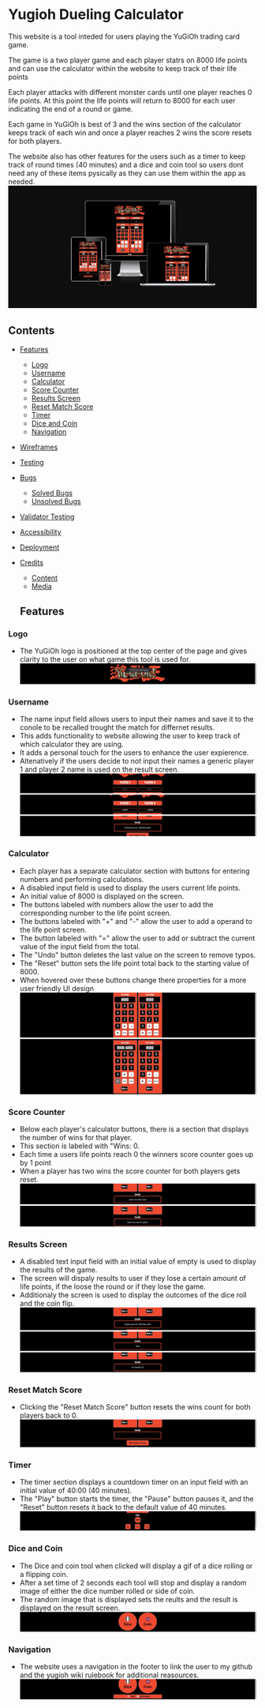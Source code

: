 # Yugioh Dueling Calculator
This website is a tool inteded for users playing the YuGiOh trading card game.

The game is a two player game and each player statrs on 8000 life points and can use the calculator within the website to keep track of their life points

Each player attacks with different monster cards until one player reaches 0 life points. At this point the life points will return to 8000 for each user indicating the end of a round or game.

Each game in YuGiOh is best of 3 and the wins section of the calculator keeps track of each win and once a player reaches 2 wins the score resets for both players.

The website also has other features for the users such as a timer to keep track of round times (40 minutes) and a dice and coin tool so users dont need any of these items pysically as they can use them within the app as needed.
![picture of Website on differnet devices](documentation/responsive.jpg)

## Contents
* [Features](#Features)
  * [Logo](#Logo)
  * [Username](#Username)
  * [Calculator](#Calculator)
  * [Score Counter](#Score-Counter)
  * [Results Screen](#Results-Screen)
  * [Reset Match Score](#Reset-Match-Score)
  * [Timer](#Timer)
  * [Dice and Coin](#Dice-and-Coin)
  * [Navigation](#Navigation)

* [Wireframes](#Wireframes)

* [Testing](#Testing)

* [Bugs](#Bugs)
  * [Solved Bugs](#Solved-Bugs)
  * [Unsolved Bugs](#Unsolved-Bugs)

* [Validator Testing](#Validator-Testing)

* [Accessibility](#Accessibility)

* [Deployment](#Deployment)

* [Credits](#Credits)
  * [Content](#Content)
  * [Media](#Media)

  ## Features

### Logo
* The YuGiOh logo is positioned at the top center of the page and gives clarity to the user on what game this tool is used for.
![picture of Website logo](documentation/logo.jpg)

### Username

* The name input field allows users to input their names and save it to the conole to be recalled trought the match for differnet results.
* This adds functionality to website allowing the user to keep track of which calculator they are using.
* It adds a personal touch for the users to enhance the user expierence.
* Altenatively if the users decide to not input their names a generic player 1 and player 2 name is used on the result screen.
![picture of player empty name input fields](documentation/name-empty.jpg)
![picture of player filled name input fields](documentation/name-filled.jpg)
![picture of results field using name](documentation/name-results.jpg)

### Calculator

* Each player has a separate calculator section with buttons for entering numbers and performing calculations.
* A disabled input field is used to display the users current life points.
* An initial value of 8000 is displayed on the screen.
* The buttons labeled with numbers allow the user to add the corresponding number to the life point screen.
* The buttons labeled with "+" and "-" allow the user to add a operand to the life point screen.
* The button labeled with "=" allow the user  to add or subtract the current value of the input field from the total.
* The "Undo" button deletes the last value on the screen to remove typos.
* The "Reset" button sets the life point total back to the starting value of 8000.
* When hovered over these buttons change there properties for a more user friendly UI design
![picture of calculators](documentation/calculator.jpg)
![picture of calculator with calculation](documentation/calculation.jpg)

### Score Counter

* Below each player's calculator buttons, there is a section that displays the number of wins for that player.
* This section is labeled with "Wins: 0.
* Each time a users life points reach 0 the winners score counter goes up by 1 point
* When a player has two wins the score counter for both players gets reset.
![picture of score counter and player after winning a round](documentation/round-win.jpg)
![picture of score counter and player after winning a game](documentation/win-score.jpg)

### Results Screen
* A disabled text input field with an initial value of empty is used to display the results of the game.
* The screen will dispaly results to user if they lose a certain amount of life points, if the loose the round or if they lose the game.
* Additionaly the screen is used to display the outcomes of the dice roll and the coin flip.
![picture of result for loss of life points](documentation/result-life-points.jpg)
![picture of result for coin flip](documentation/result-coin.jpg)
![picture of result for dice roll](documentation/result-dice.jpg)

### Reset Match Score
* Clicking the "Reset Match Score" button resets the wins count for both players back to 0. 
![picture of reset match score button](documentation/reset-match-score.jpg)

### Timer
* The timer section displays a countdown timer on an input field with an initial value of 40:00 (40 minutes). 
* The "Play" button starts the timer, the "Pause" button pauses it, and the "Reset" button resets it back to the default value of 40 minutes.
![picture of timer and timer buttons](documentation/timer.jpg)

### Dice and Coin
* The Dice and coin tool when clicked will display a gif of a dice rolling  or a flipping coin. 
* After a set time of 2 seconds each tool will stop and display a random image of either the dice number rolled or side of coin.
* The random image that is displayed sets the reults and the result is displayed on the result screen.
![picture of dice and coin buttons](documentation/dice-coin.jpg)

### Navigation
* The website uses a navigation in the footer to link the user to my github and the yugioh wiki rulebook for additional reasources. 
![picture of navigation menu in footer](documentation/navigation.jpg)







